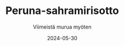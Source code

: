 ---
title: "Peruna-sahramirisotto"
image: "https://vegaanibotti.lauravuo.me/2024/05/2024-05-30_small.png"
date: 2024-05-30
receipt_url: "https://viimeistamuruamyoten.com/peruna-sahramirisotto/"
author: "Viimeistä murua myöten"
---